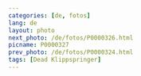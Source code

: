 ```yaml
---
categories: [de, fotos]
lang: de
layout: photo
next_photo: /de/fotos/P0000326.html
picname: P0000327
prev_photo: /de/fotos/P0000324.html
tags: [Dead Klippspringer]
---
```

